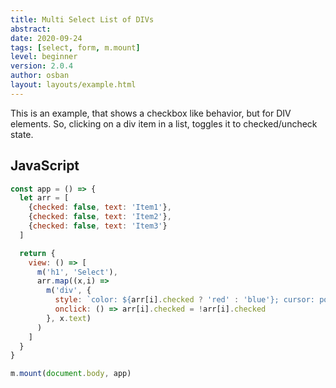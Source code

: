 ```yaml
---
title: Multi Select List of DIVs
abstract:
date: 2020-09-24
tags: [select, form, m.mount]
level: beginner
version: 2.0.4
author: osban
layout: layouts/example.html
---
```


This is an example, that shows a checkbox like behavior, but for DIV elements.
So, clicking on a div item in a list, toggles it to checked/uncheck state.

## JavaScript

~~~js
const app = () => {
  let arr = [
    {checked: false, text: 'Item1'},
    {checked: false, text: 'Item2'},
    {checked: false, text: 'Item3'}
  ]

  return {
    view: () => [
      m('h1', 'Select'),
      arr.map((x,i) =>
        m('div', {
          style: `color: ${arr[i].checked ? 'red' : 'blue'}; cursor: pointer`,
          onclick: () => arr[i].checked = !arr[i].checked
        }, x.text)
      )
    ]
  }
}

m.mount(document.body, app)
~~~
